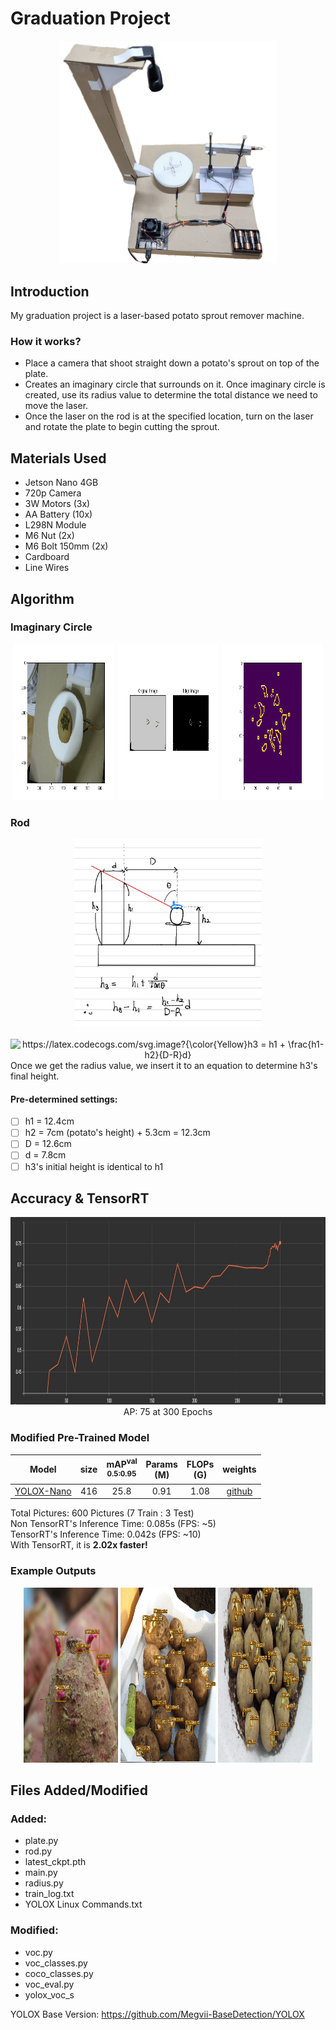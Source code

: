 # Graduation Project
<div align="center"><img src="machine_picture.jpg" width="350"></div>

## Introduction
My graduation project is a laser-based potato sprout remover machine.

### How it works?
* Place a camera that shoot straight down a potato's sprout on top of the plate. 
* Creates an imaginary circle that surrounds on it. Once imaginary circle is created, use its radius value to determine the total distance we need to move the laser. 
* Once the laser on the rod is at the specified location, turn on the laser and rotate the plate to begin cutting the sprout.

## Materials Used
* Jetson Nano 4GB
* 720p Camera
* 3W Motors (3x)
* AA Battery (10x)
* L298N Module
* M6 Nut (2x)
* M6 Bolt 150mm (2x)
* Cardboard
* Line Wires

## Algorithm
### Imaginary Circle
<p align="center" width="100%">
    <img width="32%" img src="Results/3.png", height = "250", width = "350"> 
    <img width="32%" img src="Results/4.png", height = "250", width = "350"> 
    <img width="32%" img src="Results/5.png", height = "250", width = "350"> 
</p>

### Rod
<div align="center"><img src="Results/rod_formula.png" height = "300", width = "300"></div>
<br/>
<div align="center"><img src="https://latex.codecogs.com/svg.image?{\color{Yellow}h3&space;=&space;h1&space;&plus;&space;\frac{h1-h2}{D-R}d}" title="https://latex.codecogs.com/svg.image?{\color{Yellow}h3 = h1 + \frac{h1-h2}{D-R}d}" /></div>  
Once we get the radius value, we insert it to an equation to determine h3's final height.
<br/>

#### Pre-determined settings:
- [ ] h1 = 12.4cm
- [ ] h2 = 7cm (potato's height) + 5.3cm = 12.3cm
- [ ] D = 12.6cm
- [ ] d = 7.8cm
- [ ] h3's initial height is identical to h1

## Accuracy & TensorRT
<div align="center"><img src="Results/accuracy-epoch.jpg" height = "300", width = "800"></div>
<div align="center">AP: 75 at 300 Epochs</div>

### Modified Pre-Trained Model
Model |size |mAP<sup>val<br>0.5:0.95 | Params<br>(M) |FLOPs<br>(G)| weights |
| ------        |:---:  |  :---:       |:---:     |:---:  | :---: |
|[YOLOX-Nano](./exps/default/yolox_nano.py) |416  |25.8  | 0.91 |1.08 | [github](https://github.com/Megvii-BaseDetection/YOLOX/releases/download/0.1.1rc0/yolox_nano.pth) |

Total Pictures: 600 Pictures (7 Train : 3 Test)  
Non TensorRT's Inference Time: 0.085s (FPS: ~5)  
TensorRT's Inference Time: 0.042s (FPS: ~10)  
With TensorRT, it is **2.02x faster!** 

### Example Outputs
<p align="center" width="100%">
    <img width="30%" img src="Results/images/4.jpg", height = "280", width = "300"> 
    <img width="30%" img src="Results/images/5.jpg", height = "280", width = "300"> 
    <img width="30%" img src="Results/images/7.jpg", height = "280", width = "300"> 
</p>


## Files Added/Modified
### Added:
* plate.py
* rod.py
* latest_ckpt.pth
* main.py
* radius.py
* train_log.txt
* YOLOX Linux Commands.txt
### Modified:
* voc.py
* voc_classes.py
* coco_classes.py
* voc_eval.py
* yolox_voc_s

YOLOX Base Version: https://github.com/Megvii-BaseDetection/YOLOX
